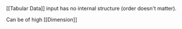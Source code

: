 [[Tabular Data]] input has no internal structure (order doesn't matter).

Can be of high [[Dimension]]

